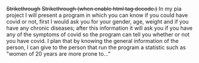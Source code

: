 ~~Strikethrough~~ <s>Strikethrough (when enable html tag decode.)</s>
In my pia project I will present a program in which you can know if you could have covid or not,
first I would ask you for your gender, age, weight and if you have any chronic diseases; after this
information it will ask you if you have any of the symptoms of covid so the program can tell you whether
or not you have covid. I plan that by knowing the general information of the person, I can give to the person
that run the program a statistic such as "women of 20 years are more prone to..."
